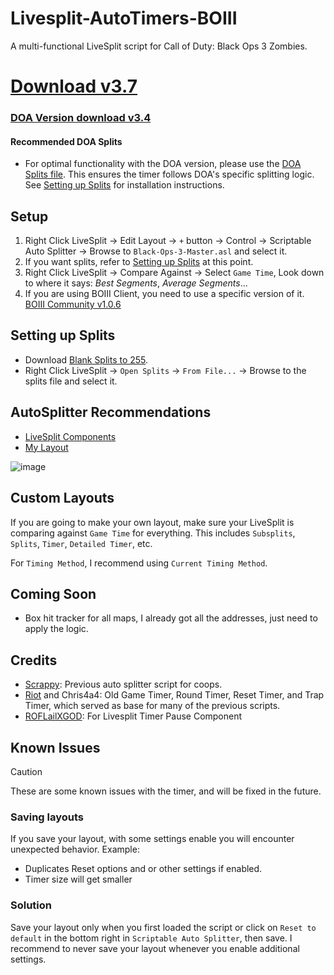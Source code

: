 # Livesplit-AutoTimers-BOIII
A multi-functional LiveSplit script for Call of Duty: Black Ops 3 Zombies.

# [Download v3.7](https://github.com/oJumpy/Livesplit-AutoTimers-BOIII/releases/download/v3.7/Black-Ops-3_v3.7.asl)

### [DOA Version download v3.4](https://github.com/oJumpy/Livesplit-AutoTimers-BOIII/releases/download/v3.4/Black-Ops-3-Master.DOA.asl)
#### Recommended DOA Splits
- For optimal functionality with the DOA version, please use the [DOA Splits file](https://github.com/oJumpy/Livesplit-AutoTimers-BOIII/releases/download/v3.4/DOA.Splits.lss). This ensures the timer follows DOA's specific splitting logic. See [Setting up Splits](#setting-up-splits) for installation instructions.

## Setup
1. Right Click LiveSplit → Edit Layout → `+` button → Control → Scriptable Auto Splitter → Browse to `Black-Ops-3-Master.asl` and select it.
1. If you want splits, refer to [Setting up Splits](#setting-up-splits) at this point.
1. Right Click LiveSplit → Compare Against → Select `Game Time`, Look down to where it says: *Best Segments*, *Average Segments*...
1. If you are using BOIII Client, you need to use a specific version of it. [BOIII Community v1.0.6](https://gitlab.com/-/project/69497495/uploads/94f9b379b53f97979f69847a61d1a97d/boiii.exe) 

## Setting up Splits
- Download [Blank Splits to 255](https://github.com/oJumpy/IW7-Zombies-AutoTimers/releases/download/v1/Blank.to.255.lss).
- Right Click LiveSplit → `Open Splits` → `From File...` → Browse to the splits file and select it.

## AutoSplitter Recommendations
- [LiveSplit Components](https://github.com/oJumpy/Livesplit-AutoTimers-BOIII/releases/download/V3.0/Useful.zip)
- [My Layout](https://github.com/oJumpy/IW7-Zombies-AutoTimers/releases/download/v1/recommended_layout.lsl)

![image](https://github.com/user-attachments/assets/bc4814cd-a41c-4bf2-96f1-f2672858ae19)

## Custom Layouts
If you are going to make your own layout, make sure your LiveSplit is comparing against `Game Time` for everything. This includes `Subsplits`, `Splits`, `Timer`, `Detailed Timer`, etc.

For `Timing Method`, I recommend using `Current Timing Method`.

## Coming Soon
- Box hit tracker for all maps, I already got all the addresses, just need to apply the logic.

## Credits
- [Scrappy](https://github.com/Joshr520): Previous auto splitter script for coops.
- [Riot](https://twitch.tv/riot) and Chris4a4: Old Game Timer, Round Timer, Reset Timer, and Trap Timer, which served as base for many of the previous scripts.
- [ROFLailXGOD](https://github.com/ROFLailXGOD/TimerPause): For Livesplit Timer Pause Component


## Known Issues
> [!CAUTION]
> These are some known issues with the timer, and will be fixed in the future.
> ### Saving layouts
> If you save your layout, with some settings enable you will encounter unexpected behavior. Example:
> - Duplicates Reset options and or other settings if enabled.
> - Timer size will get smaller
> ### Solution
> Save your layout only when you first loaded the script or click on `Reset to default` in the bottom right in `Scriptable Auto Splitter`, then save.
> I recommend to never save your layout whenever you enable additional settings.


